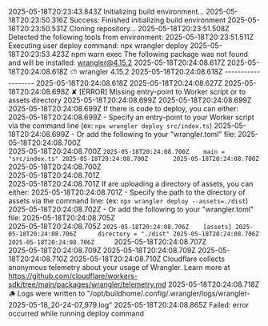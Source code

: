 2025-05-18T20:23:43.843Z Initializing build environment...
2025-05-18T20:23:50.316Z Success: Finished initializing build environment
2025-05-18T20:23:50.531Z Cloning repository...
2025-05-18T20:23:51.508Z Detected the following tools from environment:
2025-05-18T20:23:51.511Z Executing user deploy command: npx wrangler deploy
2025-05-18T20:23:53.423Z npm warn exec The following package was not found and will be installed: wrangler@4.15.2
2025-05-18T20:24:08.617Z
2025-05-18T20:24:08.618Z ⛅️ wrangler 4.15.2
2025-05-18T20:24:08.618Z -------------------
2025-05-18T20:24:08.618Z
2025-05-18T20:24:08.627Z
2025-05-18T20:24:08.698Z ✘ [ERROR] Missing entry-point to Worker script or to assets directory
2025-05-18T20:24:08.699Z
2025-05-18T20:24:08.699Z   
2025-05-18T20:24:08.699Z If there is code to deploy, you can either:
2025-05-18T20:24:08.699Z - Specify an entry-point to your Worker script via the command line (ex: `npx wrangler deploy src/index.ts`)
2025-05-18T20:24:08.699Z - Or add the following to your "wrangler.toml" file:
2025-05-18T20:24:08.700Z   
2025-05-18T20:24:08.700Z `2025-05-18T20:24:08.700Z	  main = "src/index.ts"
2025-05-18T20:24:08.700Z	  
2025-05-18T20:24:08.700Z	 `
2025-05-18T20:24:08.700Z   
2025-05-18T20:24:08.701Z   
2025-05-18T20:24:08.701Z If are uploading a directory of assets, you can either:
2025-05-18T20:24:08.701Z - Specify the path to the directory of assets via the command line: (ex: `npx wrangler deploy --assets=./dist`)
2025-05-18T20:24:08.702Z - Or add the following to your "wrangler.toml" file:
2025-05-18T20:24:08.705Z   
2025-05-18T20:24:08.705Z `2025-05-18T20:24:08.706Z	  [assets]
2025-05-18T20:24:08.706Z	  directory = "./dist"
2025-05-18T20:24:08.706Z	  
2025-05-18T20:24:08.706Z	 `
2025-05-18T20:24:08.707Z   
2025-05-18T20:24:08.709Z
2025-05-18T20:24:08.709Z
2025-05-18T20:24:08.710Z
2025-05-18T20:24:08.710Z Cloudflare collects anonymous telemetry about your usage of Wrangler. Learn more at https://github.com/cloudflare/workers-sdk/tree/main/packages/wrangler/telemetry.md
2025-05-18T20:24:08.718Z 🪵 Logs were written to "/opt/buildhome/.config/.wrangler/logs/wrangler-2025-05-18_20-24-07_979.log"
2025-05-18T20:24:08.865Z Failed: error occurred while running deploy command
